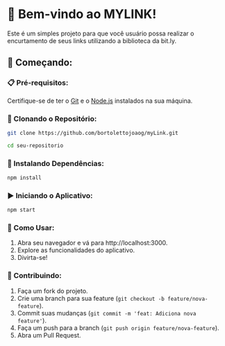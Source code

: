 # 🌟 Bem-vindo ao MYLINK!

Este é um simples projeto para que você usuário possa realizar o encurtamento de seus links utilizando a biblioteca da bit.ly.

## 🚀 Começando:

### 📋 Pré-requisitos:

Certifique-se de ter o [Git](https://git-scm.com/) e o [Node.js](https://nodejs.org/) instalados na sua máquina.

### 📂 Clonando o Repositório:

```bash
git clone https://github.com/bortolettojoaog/myLink.git

cd seu-repositorio
```

### 🔧 Instalando Dependências:

```bash
npm install
```

### ▶️ Iniciando o Aplicativo:

```bash
npm start
```

### 📖 Como Usar:

1. Abra seu navegador e vá para http://localhost:3000.
2. Explore as funcionalidades do aplicativo.
3. Divirta-se!

### 🤝 Contribuindo:

1. Faça um fork do projeto.
2. Crie uma branch para sua feature (`git checkout -b feature/nova-feature`).
3. Commit suas mudanças (`git commit -m 'feat: Adiciona nova feature'`).
4. Faça um push para a branch (`git push origin feature/nova-feature`).
5. Abra um Pull Request.
